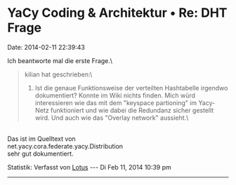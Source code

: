 YaCy Coding & Architektur • Re: DHT Frage
=========================================

Date: 2014-02-11 22:39:43

Ich beantworte mal die erste Frage.\

> <div>
>
> kilian hat geschrieben:\
> 1. Ist die genaue Funktionsweise der verteilten Hashtabelle irgendwo
> dokumentiert? Konnte im Wiki nichts finden. Mich würd interessieren
> wie das mit dem \"keyspace partioning\" im Yacy-Netz funktioniert und
> wie dabei die Redundanz sicher gestellt wird. Und auch wie das
> \"Overlay network\" aussieht.\
>
> </div>

\
Das ist im Quelltext von\
net.yacy.cora.federate.yacy.Distribution\
sehr gut dokumentiert.

Statistik: Verfasst von
[Lotus](http://forum.yacy-websuche.de/memberlist.php?mode=viewprofile&u=68)
--- Di Feb 11, 2014 10:39 pm

------------------------------------------------------------------------
